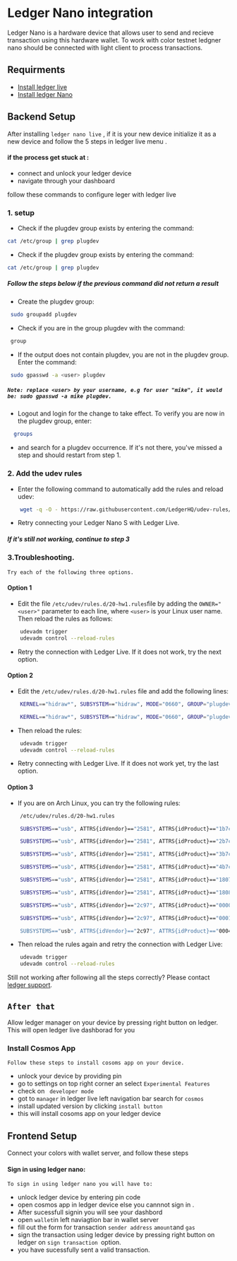 # Ledger Nano integration 

Ledger Nano is a hardware device that allows user to send and recieve transaction using this hardware wallet.
To work with color testnet ledgner nano should be connected with light client to process transactions.

## Requirments 

 
 - [Install ledger live](https://shop.ledger.com/pages/ledger-live)
 - [Install ledger Nano](https://shop.ledger.com/products/ledger-nano-s)

## Backend Setup

After installing `ledger nano live` , if it is your new device initialize it as a new device and follow the 5 steps in ledger live menu .

####  if the process get stuck at :
- connect and unlock your ledger device
- navigate through your dashboard

 follow these commands to configure leger with ledger live 
###  1. setup
- Check if the plugdev group exists by entering the command:

```bash
cat /etc/group | grep plugdev
```
- Check if the plugdev group exists by entering the command:
```bash
cat /etc/group | grep plugdev
```
##### Follow the steps below if the previous command did not return a result
- Create the plugdev group:
```bash
 sudo groupadd plugdev
```
- Check if you are in the group plugdev with the command:
```bash
 group
```
-  If the output does not contain plugdev, you are not in the plugdev group. Enter the command:
```bash
 sudo gpasswd -a <user> plugdev
```
##### `Note: replace <user> by your username, e.g for user "mike", it would be: sudo gpasswd -a mike plugdev.` 

-  Logout and login for the change to take effect. To verify you are now in the plugdev group, enter:
```bash
  groups
```
- and search for a plugdev occurrence. If it's not there, you've missed a step and should restart from step 1.

###  2. Add the udev rules

- Enter the following command to automatically add the rules and reload udev:

```bash
    wget -q -O - https://raw.githubusercontent.com/LedgerHQ/udev-rules/master/add_udev_rules.sh | sudo bash
```
- Retry connecting your Ledger Nano S with Ledger Live.

##### If it's still not working, continue to step 3 

### 3.Troubleshooting.

`Try each of the following three options.` 

#### Option 1
- Edit the file `/etc/udev/rules.d/20-hw1.rules`file by adding the `OWNER="<user>"` parameter to each line, where `<user>` is your Linux user name.
    Then reload the rules as follows:
```bash
    udevadm trigger
    udevadm control --reload-rules
```
-  Retry the connection with Ledger Live. If it does not work, try the next option.
#### Option 2
- Edit the `/etc/udev/rules.d/20-hw1.rules` file and add the following lines:
```bash
    KERNEL=="hidraw*", SUBSYSTEM=="hidraw", MODE="0660", GROUP="plugdev", ATTRS{idVendor}=="2c97"

    KERNEL=="hidraw*", SUBSYSTEM=="hidraw", MODE="0660", GROUP="plugdev", ATTRS{idVendor}=="2581"
```
   -  Then reload the rules:
```bash
    udevadm trigger
    udevadm control --reload-rules
```
- Retry connecting with Ledger Live. If it does not work yet, try the last option.
#### Option 3
- If you are on Arch Linux, you can try the following rules:
```bash
    /etc/udev/rules.d/20-hw1.rules
```
```bash
    SUBSYSTEMS=="usb", ATTRS{idVendor}=="2581", ATTRS{idProduct}=="1b7c", MODE="0660", TAG+="uaccess", TAG+="udev-acl"

    SUBSYSTEMS=="usb", ATTRS{idVendor}=="2581", ATTRS{idProduct}=="2b7c", MODE="0660", TAG+="uaccess", TAG+="udev-acl"

    SUBSYSTEMS=="usb", ATTRS{idVendor}=="2581", ATTRS{idProduct}=="3b7c", MODE="0660", TAG+="uaccess", TAG+="udev-acl"

    SUBSYSTEMS=="usb", ATTRS{idVendor}=="2581", ATTRS{idProduct}=="4b7c", MODE="0660", TAG+="uaccess", TAG+="udev-acl"

    SUBSYSTEMS=="usb", ATTRS{idVendor}=="2581", ATTRS{idProduct}=="1807", MODE="0660", TAG+="uaccess", TAG+="udev-acl"

    SUBSYSTEMS=="usb", ATTRS{idVendor}=="2581", ATTRS{idProduct}=="1808", MODE="0660", TAG+="uaccess", TAG+="udev-acl"

    SUBSYSTEMS=="usb", ATTRS{idVendor}=="2c97", ATTRS{idProduct}=="0000", MODE="0660", TAG+="uaccess", TAG+="udev-acl"

    SUBSYSTEMS=="usb", ATTRS{idVendor}=="2c97", ATTRS{idProduct}=="0001", MODE="0660", TAG+="uaccess", TAG+="udev-acl”

    SUBSYSTEMS=="usb", ATTRS{idVendor}=="2c97", ATTRS{idProduct}=="0004", MODE="0660", TAG+="uaccess", TAG+="udev-acl"
```
   -  Then reload the rules again and retry the connection with Ledger Live:
```bash
    udevadm trigger
    udevadm control --reload-rules
```

Still not working after following all the steps correctly? Please contact 
[ledger support](https://support.ledger.com/hc/en-us/requests/new).

## `After that` 
Allow ledger manager on your device by pressing right button on ledger.
This will open ledger live dashborad for you 
### Install Cosmos App
`Follow these steps to install cosoms app on your device.`
- unlock your device by providing pin 
 - go to settings on top right corner an select `Experimental Features `
- check on ` developer mode`
- got to `manager` in ledger live left navigation bar search for `cosmos`
- install updated version by clicking `install button `
- this will install cosoms app on your ledger device 

## Frontend  Setup
Connect your colors with wallet server, and follow these steps 
#### Sign in using ledger nano:
 `To sign in using ledger nano you will have to:`

-  unlock ledger device by entering pin code 
-  open cosmos app in ledger device else you cannnot sign in .
-  After sucessfull signin you will see your dashbord 
- open `wallet`in left naviagtion bar in wallet server 
- fill out the form for transaction 
 `sender address` `amount`and 
  `gas`          
- sign the transaction using ledger device by pressing right button on ledger on `sign transaction `option.
- you have sucessfully sent a valid transaction.

        
